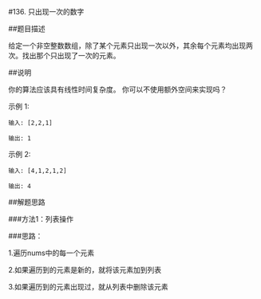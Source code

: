 
#136. 只出现一次的数字

##题目描述

给定一个非空整数数组，除了某个元素只出现一次以外，其余每个元素均出现两次。找出那个只出现了一次的元素。

##说明

你的算法应该具有线性时间复杂度。 你可以不使用额外空间来实现吗？

示例 1:

    输入: [2,2,1]
    
    输出: 1
    
示例 2:

    输入: [4,1,2,1,2]
    
    输出: 4

##解题思路

###方法1：列表操作

###思路：

1.遍历nums中的每一个元素

2.如果遍历到的元素是新的，就将该元素加到列表

3.如果遍历到的元素出现过，就从列表中删除该元素

